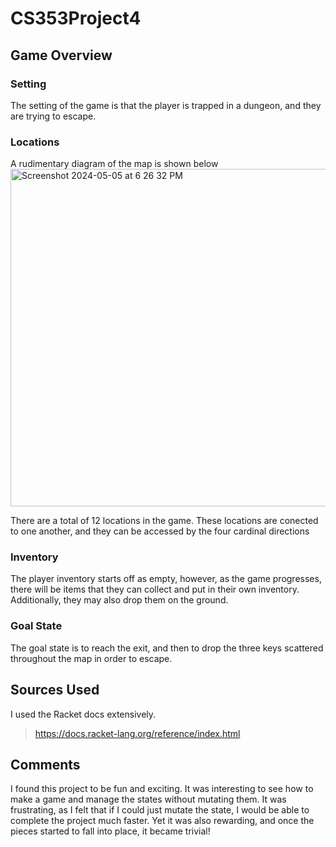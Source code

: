 # CS353Project4


## Game Overview

### Setting

The setting of the game is that the player is trapped in a dungeon, and they are trying to escape.

### Locations

A rudimentary diagram of the map is shown below
<img width="540" alt="Screenshot 2024-05-05 at 6 26 32 PM" src="https://github.com/GuntasJ/CS353Project4/assets/90429329/c393a9e3-4084-482d-a0ec-fbb2902e9c6f">

There are a total of 12 locations in the game. These locations are conected to one another, and they can be accessed by the four cardinal directions

### Inventory

The player inventory starts off as empty, however, as the game progresses, there will be items that they can collect and put in their own inventory. Additionally, they may also drop them on the ground.

### Goal State

The goal state is to reach the exit, and then to drop the three keys scattered throughout the map in order to escape. 

## Sources Used

I used the Racket docs extensively. 

>https://docs.racket-lang.org/reference/index.html

## Comments

I found this project to be fun and exciting. It was interesting to see how to make a game and manage the states without mutating them. It was frustrating, as I felt that if I could just mutate the state, I would be able to complete the project much faster. Yet it was also rewarding, and once the pieces started to fall into place, it became trivial!
